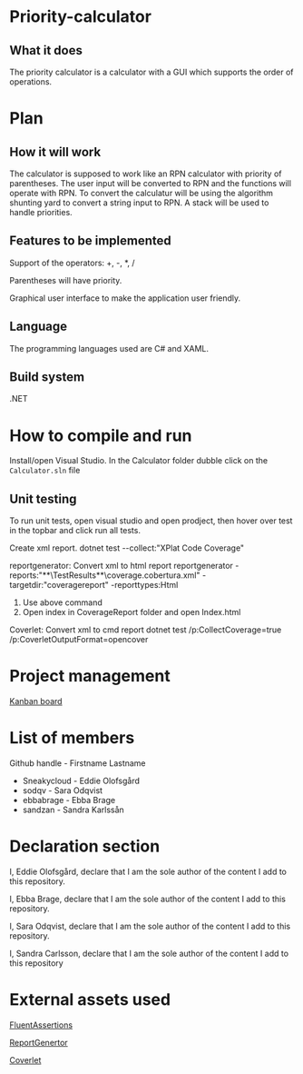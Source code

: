 # Priority-calculator

What it does
-----------
The priority calculator is a calculator with a GUI which supports the order of operations.


Plan
============

How it will work
-----------
The calculator is supposed to work like an RPN calculator with priority of parentheses. The user input will be converted 
to RPN and the functions will operate with RPN. To convert the calculatur will be using the algorithm shunting yard to convert a 
string input to RPN. A stack will be used to handle priorities. 

Features to be implemented
-----------
Support of the operators: +, -, *, /

Parentheses will have priority.

Graphical user interface to make the application user friendly.

Language
-----------
The programming languages used are C# and XAML.

Build system
-----------
.NET

How to compile and run
=======
Install/open Visual Studio. In the Calculator folder dubble click on the `Calculator.sln` file

Unit testing
-----------
To run unit tests, open visual studio and open prodject, then hover over test in the topbar and click run all tests.

Create xml report.
dotnet test --collect:"XPlat Code Coverage"

reportgenerator: Convert xml to html report
reportgenerator -reports:"**\TestResults\**\coverage.cobertura.xml" -targetdir:"coveragereport" -reporttypes:Html
1. Use above command
2. Open index in CoverageReport folder and open Index.html

Coverlet: Convert xml to cmd report
dotnet test /p:CollectCoverage=true /p:CoverletOutputFormat=opencover


Project management
=======
[Kanban board](https://github.com/users/Sneakycloud/projects/1)


List of members
=======
Github handle - Firstname Lastname

* Sneakycloud - Eddie Olofsgård
* sodqv - Sara Odqvist
* ebbabrage - Ebba Brage
* sandzan - Sandra Karlssån



Declaration section
=======

I, Eddie Olofsgård, declare that I am the sole author of the content I add to this repository.

I, Ebba Brage, declare that I am the sole author of the content I add to this repository.

I, Sara Odqvist, declare that I am the sole author of the content I add to this repository.

I, Sandra Carlsson, declare that I am the sole author of the content I add to this repository


External assets used
=======
[FluentAssertions](https://github.com/fluentassertions/fluentassertions)

[ReportGenertor](https://github.com/danielpalme/ReportGenerator)

[Coverlet](https://github.com/coverlet-coverage/coverlet)
